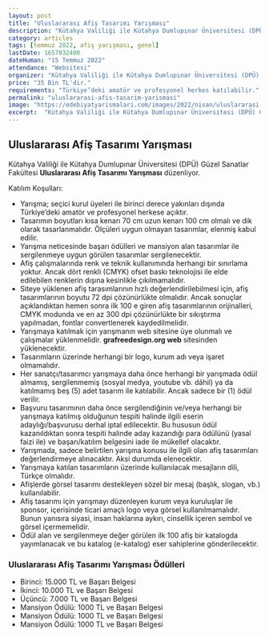 ```yaml
---
layout: post
title: "Uluslararası Afiş Tasarımı Yarışması"
description: "Kütahya Valiliği ile Kütahya Dumlupınar Üniversitesi (DPÜ) Güzel Sanatlar Fakültesi 'Uluslararası Afiş Tasarımı Yarışması' düzenliyor."
category: articles
tags: [temmuz 2022, afiş yarışması, genel]
lastDate: 1657832400
dateHuman: "15 Temmuz 2022"
attendance: "Websitesi"
organizer: "Kütahya Valiliği ile Kütahya Dumlupınar Üniversitesi (DPÜ) Güzel Sanatlar Fakültesi"
price: "35 Bin TL'dir."
requirements: "Türkiye’deki amatör ve profesyonel herkes katılabilir."
permalink: "uluslararasi-afis-tasarim-yarismasi"
image: "https://edebiyatyarismalari.com/images/2022/nisan/uluslararasi-afis-tasarim-yarismasi.jpg"
excerpt:  "Kütahya Valiliği ile Kütahya Dumlupınar Üniversitesi (DPÜ) Güzel Sanatlar Fakültesi  <strong> Uluslararası Afiş Tasarımı Yarışması </strong> düzenliyor."
---
```


## Uluslararası Afiş Tasarımı Yarışması
Kütahya Valiliği ile Kütahya Dumlupınar Üniversitesi (DPÜ) Güzel Sanatlar Fakültesi **Uluslararası Afiş Tasarımı Yarışması** düzenliyor.

Katılım Koşulları:
- Yarışma; seçici kurul üyeleri ile birinci derece yakınları dışında Türkiye’deki amatör ve profesyonel herkese açıktır.
- Tasarımın boyutları kısa kenarı 70 cm uzun kenarı 100 cm olmalı ve dik olarak tasarlanmalıdır. Ölçüleri uygun olmayan tasarımlar, elenmiş kabul edilir.
- Yarışma neticesinde başarı ödülleri ve mansiyon alan tasarımlar ile sergilenmeye uygun görülen tasarımlar sergilenecektir.
- Afiş çalışmalarında renk ve teknik kullanımında herhangi bir sınırlama yoktur. Ancak dört renkli (CMYK) ofset baskı teknolojisi ile elde edilebilen renklerin dışına kesinlikle çıkılmamalıdır.
- Siteye yüklenen afiş tarasımlarının hızlı değerlendirilebilmesi için, afiş tasarımlarının boyutu 72 dpi çözünürlükte olmalıdır. Ancak sonuçlar açıklandıktan hemen sonra ilk 100 e giren afiş tasarımlarının orijinalleri, CMYK modunda ve en az 300 dpi çözünürlükte bir sıkıştırma yapılmadan, fontlar convertlenerek kaydedilmelidir.
- Yarışmaya katılmak için yarışmanın web sitesine üye olunmalı ve çalışmalar yüklenmelidir. **grafreedesign.org web** sitesinden yüklenecektir.
- Tasarımların üzerinde herhangi bir logo, kurum adı veya işaret olmamalıdır.
- Her sanatçı/tasarımcı yarışmaya daha önce herhangi bir yarışmada ödül almamış, sergilenmemiş (sosyal medya, youtube vb. dâhil) ya da katılmamış beş (5) adet tasarım ile katılabilir. Ancak sadece bir (1) ödül verilir.
- Başvuru tasarımının daha önce sergilendiğinin ve/veya herhangi bir yarışmaya katılmış olduğunun tespiti halinde ilgili eserin adaylığı/başvurusu derhal iptal edilecektir. Bu hususun ödül kazanıldıktan sonra tespiti halinde aday kazandığı para ödülünü (yasal faizi ile) ve başarı/katılım belgesini iade ile mükellef olacaktır.
- Yarışmada, sadece belirtilen yarışma konusu ile ilgili olan afiş tasarımları değerlendirmeye alınacaktır. Aksi durumda elenecektir.
- Yarışmaya katılan tasarımların üzerinde kullanılacak mesajların dili, Türkçe olmalıdır.
- Afişlerde görsel tasarımı destekleyen sözel bir mesaj (başlık, slogan, vb.) kullanılabilir.
- Afiş tasarımı için yarışmayı düzenleyen kurum veya kuruluşlar ile sponsor, içerisinde ticari amaçlı logo veya görsel kullanılmamalıdır. Bunun yanısıra siyasi, insan haklarına aykırı, cinsellik içeren sembol ve görsel içermemelidir.
- Ödül alan ve sergilenmeye değer görülen ilk 100 afiş bir katalogda yayımlanacak ve bu katalog (e-katalog) eser sahiplerine gönderilecektir.

### Uluslararası Afiş Tasarımı Yarışması Ödülleri
- Birinci: 15.000 TL ve Başarı Belgesi
- İkinci: 10.000 TL ve Başarı Belgesi
- Üçüncü: 7.000 TL ve Başarı Belgesi
- Mansiyon Ödülü: 1000 TL ve Başarı Belgesi
- Mansiyon Ödülü: 1000 TL ve Başarı Belgesi
- Mansiyon Ödülü: 1000 TL ve Başarı Belgesi
